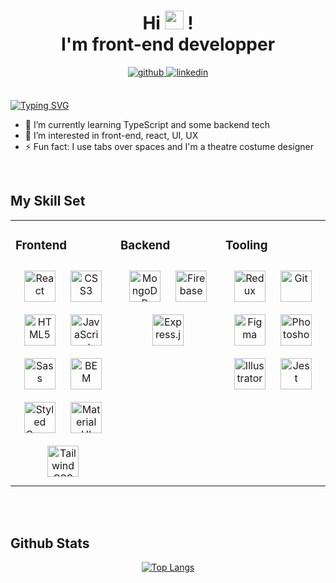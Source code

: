 <!---
SuperSandrine/SuperSandrine is a ✨ special ✨ repository because its `README.md` (this file) appears on your GitHub profile.
You can click the Preview link to take a look at your changes.
--->

<div id="header" align="center">
  <!-- <img src="https://giphy.com/gifs/UAB-IT-tech-technology-uabit-VdoIFLsMIlwzfKD520"> -->


<!-- <iframe src="https://giphy.com/embed/VdoIFLsMIlwzfKD520" width="480" height="480" frameBorder="0" class="giphy-embed" allowFullScreen></iframe><p><a href="https://giphy.com/gifs/UAB-IT-tech-technology-uabit-VdoIFLsMIlwzfKD520">via GIPHY</a></p> -->

<h1>Hi 
  <img src="https://media.giphy.com/media/hvRJCLFzcasrR4ia7z/giphy.gif" width="30px"/>
 ! </br> I'm front-end developper
</h1>

<a href="https://github.com/superSandrine" target="_blank">
<img src=https://img.shields.io/badge/github-%2324292e.svg?&style=for-the-badge&logo=github&logoColor=white alt=github style="margin-bottom: 5px;" />
</a>
<a href="https://linkedin.com/in/https://www.linkedin.com/in/sandrine-mestas-gleizes/" target="_blank">
<img src=https://img.shields.io/badge/linkedin-%231E77B5.svg?&style=for-the-badge&logo=linkedin&logoColor=white alt=linkedin style="margin-bottom: 5px;" />
</a>  
</div>
</br>

<!-- <img src="https://readme-typing-svg.herokuapp.com?font=Architects+Daughter&color=blue&size=20&center=true&lines=I'm+Sandrine...;freelance 👨‍💻...;working remotely since 2022..."/> -->

[![Typing SVG](https://readme-typing-svg.herokuapp.com?font=Architects+Daughter&pause=500&center=true&random=false&width=435&lines=I'm+Sandrine;freelance+%F0%9F%91%A8%E2%80%8D%F0%9F%92%BB+working+remotely+since+2022)](https://git.io/typing-svg)

- 🌱 I’m currently learning TypeScript and some backend tech  
- 👀 I’m interested in front-end, react, UI, UX
- ⚡ Fun fact: I use tabs over spaces and I'm a theatre costume designer 

<br/>  


## My Skill Set  
<table><tr><td valign="top" width="33%">



### Frontend  
<div align="center">  
<a href="https://reactjs.org/" target="_blank"><img style="margin: 10px" src="https://profilinator.rishav.dev/skills-assets/react-original-wordmark.svg" alt="React" height="50" /></a>  
<a href="https://www.w3schools.com/css/" target="_blank"><img style="margin: 10px" src="https://profilinator.rishav.dev/skills-assets/css3-original-wordmark.svg" alt="CSS3" height="50" /></a>  
<a href="https://en.wikipedia.org/wiki/HTML5" target="_blank"><img style="margin: 10px" src="https://profilinator.rishav.dev/skills-assets/html5-original-wordmark.svg" alt="HTML5" height="50" /></a>  
<a href="https://www.javascript.com/" target="_blank"><img style="margin: 10px" src="https://profilinator.rishav.dev/skills-assets/javascript-original.svg" alt="JavaScript" height="50" /></a>  
<a href="https://sass-lang.com/" target="_blank"><img style="margin: 10px" src="https://profilinator.rishav.dev/skills-assets/sass-original.svg" alt="Sass" height="50" /></a>  
<a href="http://getbem.com/" target="_blank"><img style="margin: 10px" src="https://profilinator.rishav.dev/skills-assets/bem.svg" alt="BEM" height="50" /></a>  
<a href="https://styled-components.com/" target="_blank"><img style="margin: 10px" src="https://profilinator.rishav.dev/skills-assets/styled-components.png" alt="Styled Components" height="50" /></a>  
<a href="https://mui.com/" target="_blank"><img style="margin: 10px" src="https://profilinator.rishav.dev/skills-assets/mui.png" alt="Material UI" height="50" /></a>  
<a href="https://www.tailwindcss.com/" target="_blank"><img style="margin: 10px" src="https://profilinator.rishav.dev/skills-assets/tailwindcss.svg" alt="Tailwind CSS" height="50" /></a>  
</div>

</td><td valign="top" width="33%">



### Backend  
<div align="center">  
<a href="https://www.mongodb.com/" target="_blank"><img style="margin: 10px" src="https://profilinator.rishav.dev/skills-assets/mongodb-original-wordmark.svg" alt="MongoDB" height="50" /></a>  
<a href="https://firebase.google.com/" target="_blank"><img style="margin: 10px" src="https://profilinator.rishav.dev/skills-assets/firebase.png" alt="Firebase" height="50" /></a>  
<a href="https://expressjs.com/" target="_blank"><img style="margin: 10px" src="https://profilinator.rishav.dev/skills-assets/express-original-wordmark.svg" alt="Express.js" height="50" /></a>  
</div>

</td><td valign="top" width="33%">



### Tooling  
<div align="center">  
<a href="https://redux.js.org/" target="_blank"><img style="margin: 10px" src="https://profilinator.rishav.dev/skills-assets/redux-original.svg" alt="Redux" height="50" /></a>  
<a href="https://github.com/" target="_blank"><img style="margin: 10px" src="https://profilinator.rishav.dev/skills-assets/git-scm-icon.svg" alt="Git" height="50" /></a>  
<a href="https://www.figma.com/" target="_blank"><img style="margin: 10px" src="https://profilinator.rishav.dev/skills-assets/figma-icon.svg" alt="Figma" height="50" /></a>  
<a href="https://www.adobe.com/in/products/photoshop.html" target="_blank"><img style="margin: 10px" src="https://profilinator.rishav.dev/skills-assets/photoshop-plain.svg" alt="Photoshop" height="50" /></a>  
<a href="https://www.adobe.com/in/products/illustrator.html" target="_blank"><img style="margin: 10px" src="https://profilinator.rishav.dev/skills-assets/adobe_illustrator-icon.svg" alt="Illustrator" height="50" /></a>  
<a href="https://www.jestjs.io/" target="_blank"><img style="margin: 10px" src="https://profilinator.rishav.dev/skills-assets/jest.svg" alt="Jest" height="50" /></a>  
</div>

</td></tr></table>  

<br/>  


  

<br/>  


## Github Stats  


<div align="center">

[![Top Langs](https://github-readme-stats.vercel.app/api/top-langs/?username=SuperSandrine&layout=compact)](https://github.com/SuperSandrine/github-readme-stats)

<img src="https://github-readme-stats.vercel.app/api?username=superSandrine&show_icons=true&count_private=true&hide_border=true" alt=""/>

</div>  

<br/>  
<div align="center">
<img src="https://komarev.com/ghpvc/?username=SuperSandrine&&style=flat-square" alt="" />
</div>  



<!-- ----
<div align="center">Generated using <a href="https://profilinator.rishav.dev/" target="_blank">Github Profilinator</a></div> -->
